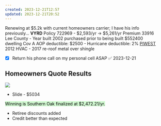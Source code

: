 ```yaml
---
created: 2023-12-21T12:57
updated: 2023-12-21T20:52
---
```

Renewing at $5.2k with current homeowners carrier; I have his info previously…
**VYRD** Policy 722969 - $2,593/yr → $5,261/yr Premium 
33916 Lee County - Year built 2002 purchased prior to being built
$552400 dwelling Cov A
AOP deductible: $2500 - Hurricane deductible: 2%
[PIWEST](https://markuphero.com/share/ItrbLffKsFYZqWJF8hj8)
2012 HVAC - 2017 re-roof metal over shingle
- [x] Return his phone call on my personal cell ASAP ✅ 2023-12-21

## Homeowners Quote Results 
![](https://i.imgur.com/HYl7uUC.png)
- Slide - $5034

<mark style="background: #BBFABBA6;">Winning is Southern Oak finalized at $2,472.21/yr.</mark>
- Retiree discounts added
- Credit better than expected